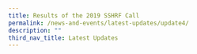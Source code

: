 ```yaml
---
title: Results of the 2019 SSHRF Call
permalink: /news-and-events/latest-updates/update4/
description: ""
third_nav_title: Latest Updates
---
```

